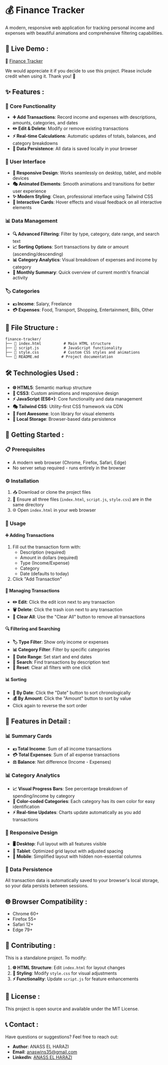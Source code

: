 # 💰 Finance Tracker

A modern, responsive web application for tracking personal income and expenses with beautiful animations and comprehensive filtering capabilities.

## 🎯 Live Demo : 

🔗 [Finance Tracker](https://rth-finance-tracker.netlify.app/)

We would appreciate it if you decide to use this project. Please include credit when using it. Thank you! 🙏

## ✨ Features :

### 🔧 Core Functionality
- **➕ Add Transactions**: Record income and expenses with descriptions, amounts, categories, and dates
- **✏️ Edit & Delete**: Modify or remove existing transactions
- **⚡ Real-time Calculations**: Automatic updates of totals, balances, and category breakdowns
- **💾 Data Persistence**: All data is saved locally in your browser

### 🎨 User Interface
- **📱 Responsive Design**: Works seamlessly on desktop, tablet, and mobile devices
- **🎭 Animated Elements**: Smooth animations and transitions for better user experience
- **✨ Modern Styling**: Clean, professional interface using Tailwind CSS
- **🎯 Interactive Cards**: Hover effects and visual feedback on all interactive elements

### 📊 Data Management
- **🔍 Advanced Filtering**: Filter by type, category, date range, and search text
- **📈 Sorting Options**: Sort transactions by date or amount (ascending/descending)
- **📊 Category Analytics**: Visual breakdown of expenses and income by category
- **📅 Monthly Summary**: Quick overview of current month's financial activity

### 🏷️ Categories
- **💵 Income**: Salary, Freelance
- **💳 Expenses**: Food, Transport, Shopping, Entertainment, Bills, Other

## 📁 File Structure :

```
finance-tracker/
├── 📄 index.html          # Main HTML structure
├── 📜 script.js           # JavaScript functionality
├── 🎨 style.css           # Custom CSS styles and animations
└── 📖 README.md          # Project documentation
```

## 🛠️ Technologies Used :

- **🌐 HTML5**: Semantic markup structure
- **🎨 CSS3**: Custom animations and responsive design
- **⚡ JavaScript (ES6+)**: Core functionality and data management
- **🎭 Tailwind CSS**: Utility-first CSS framework via CDN
- **🎯 Font Awesome**: Icon library for visual elements
- **💾 Local Storage**: Browser-based data persistence

## 🚀 Getting Started :

### 📋 Prerequisites
- A modern web browser (Chrome, Firefox, Safari, Edge)
- No server setup required - runs entirely in the browser

### ⚙️ Installation
1. 📥 Download or clone the project files
2. 📁 Ensure all three files (`index.html`, `script.js`, `style.css`) are in the same directory
3. 🌐 Open `index.html` in your web browser

### 📖 Usage

#### ➕ Adding Transactions
1. Fill out the transaction form with:
   - Description (required)
   - Amount in dollars (required)
   - Type (Income/Expense)
   - Category
   - Date (defaults to today)
2. Click "Add Transaction"

#### 🔧 Managing Transactions
- **✏️ Edit**: Click the edit icon next to any transaction
- **🗑️ Delete**: Click the trash icon next to any transaction
- **🧹 Clear All**: Use the "Clear All" button to remove all transactions

#### 🔍 Filtering and Searching
- **🏷️ Type Filter**: Show only income or expenses
- **📊 Category Filter**: Filter by specific categories
- **📅 Date Range**: Set start and end dates
- **🔎 Search**: Find transactions by description text
- **🔄 Reset**: Clear all filters with one click

#### 📊 Sorting
- **📅 By Date**: Click the "Date" button to sort chronologically
- **💰 By Amount**: Click the "Amount" button to sort by value
- Click again to reverse the sort order

## 🌟 Features in Detail :

### 📊 Summary Cards
- **💵 Total Income**: Sum of all income transactions
- **💳 Total Expenses**: Sum of all expense transactions  
- **⚖️ Balance**: Net difference (Income - Expenses)

### 📊 Category Analytics
- **📈 Visual Progress Bars**: See percentage breakdown of spending/income by category
- **🎨 Color-coded Categories**: Each category has its own color for easy identification
- **⚡ Real-time Updates**: Charts update automatically as you add transactions

### 📱 Responsive Design
- **🖥️ Desktop**: Full layout with all features visible
- **📱 Tablet**: Optimized grid layout with adjusted spacing
- **📲 Mobile**: Simplified layout with hidden non-essential columns

### 💾 Data Persistence
All transaction data is automatically saved to your browser's local storage, so your data persists between sessions.

## 🌐 Browser Compatibility :

-  Chrome 60+
-  Firefox 55+
-  Safari 12+
-  Edge 79+

## 🤝 Contributing :

This is a standalone project. To modify:

1. **🌐 HTML Structure**: Edit `index.html` for layout changes
2. **🎨 Styling**: Modify `style.css` for visual adjustments
3. **⚡ Functionality**: Update `script.js` for feature enhancements

## 📄 License :

This project is open source and available under the MIT License.

## 📞 Contact :

Have questions or suggestions? Feel free to reach out:

- **Author**: ANASS EL HARAZI
- **Email**:  [anaswins35@gmail.com](mailto:anaswins35@gmail.com)
- **LinkedIn**: [ANASS EL HARAZI](https://www.linkedin.com/in/anasselharazi/)
